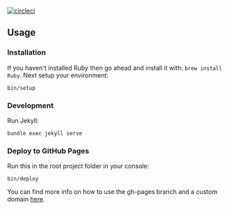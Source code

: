 
[![circleci](https://img.shields.io/circleci/project/github/publicarray/publicarray.github.io/master.svg?style=flat-square)](https://circleci.com/gh/publicarray/publicarray.github.io)

## Usage

### Installation

If you haven't installed Ruby then go ahead and install it with: `brew install Ruby`.
Next setup your environment:

    bin/setup

### Development

Run Jekyll:

    bundle exec jekyll serve

### Deploy to GitHub Pages

Run this in the root project folder in your console:

    bin/deploy

You can find more info on how to use the gh-pages branch and a custom domain [here](https://help.github.com/articles/quick-start-setting-up-a-custom-domain/).

